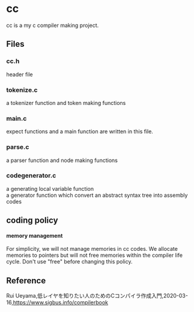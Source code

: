 # cc
cc is a my c compiler making project.


## Files



### cc.h
header file

### tokenize.c
a tokenizer function and token making functions 

### main.c 

expect functions and  a main function are written in this file.

### parse.c
a parser function and node making functions 

### codegenerator.c
a generating local variable function  
a generator function which convert an abstract syntax tree into  assembly codes 



## coding policy

#### memory management 
For simplicity, we will not manage memories in cc codes.
We allocate memories to pointers but will not free memories within the compiler life cycle.
Don't use "free" before changing this policy.


## Reference  
Rui Ueyama,低レイヤを知りたい人のためのCコンパイラ作成入門,2020-03-16,https://www.sigbus.info/compilerbook
